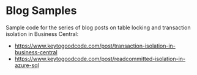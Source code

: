 # Blog Samples
Sample code for the series of blog posts on table locking and transaction isolation in Business Central:
- https://www.keytogoodcode.com/post/transaction-isolation-in-business-central
- https://www.keytogoodcode.com/post/readcommitted-isolation-in-azure-sql
